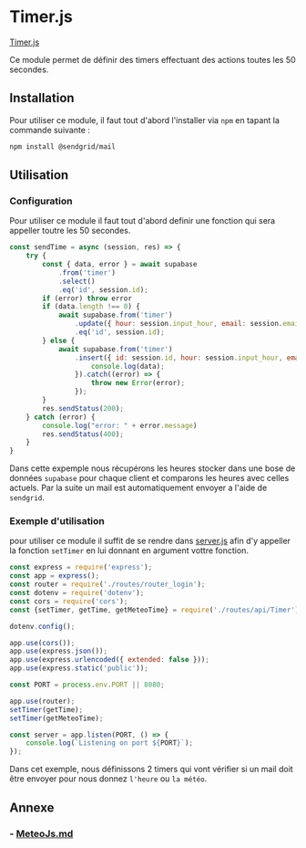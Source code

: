 # Timer.js
[Timer.js](../../../routes/api/Timer.js)

Ce module permet de définir des timers effectuant des actions toutes les 50 secondes.

## Installation
Pour utiliser ce module, il faut tout d'abord l'installer via `npm` en tapant la commande suivante :
```bash
npm install @sendgrid/mail
```

## Utilisation
### Configuration
Pour utiliser ce module il faut tout d'abord definir une fonction qui sera appeller toutre les 50 secondes.
```js
const sendTime = async (session, res) => {
    try {
        const { data, error } = await supabase
            .from('timer')
            .select()
            .eq('id', session.id);
        if (error) throw error
        if (data.length !== 0) {
            await supabase.from('timer')
                .update({ hour: session.input_hour, email: session.email })
                .eq('id', session.id);
        } else {
            await supabase.from('timer')
                .insert({ id: session.id, hour: session.input_hour, email: session.email }).then((data) => {
                    console.log(data);
                }).catch((error) => {
                    throw new Error(error);
                });
        }
        res.sendStatus(200);
    } catch (error) {
        console.log("error: " + error.message)
        res.sendStatus(400);
    }
}
```
Dans cette expemple nous récupérons les heures stocker dans une bose de données `supabase` pour chaque client et comparons les heures avec celles actuels. Par la suite un mail est automatiquement envoyer a l'aide de `sendgrid`.

### Exemple d'utilisation
pour utiliser ce module il suffit de se rendre dans [server.js](../../../server.js) afin d'y appeller la fonction `setTimer` en lui donnant en argument vottre fonction.
```js
const express = require('express');
const app = express();
const router = require('./routes/router_login');
const dotenv = require('dotenv');
const cors = require('cors');
const {setTimer, getTime, getMeteoTime} = require('./routes/api/Timer');

dotenv.config();

app.use(cors());
app.use(express.json());
app.use(express.urlencoded({ extended: false }));
app.use(express.static('public'));

const PORT = process.env.PORT || 8080;

app.use(router);
setTimer(getTime);
setTimer(getMeteoTime);

const server = app.listen(PORT, () => {
    console.log(`Listening on port ${PORT}`);
});
```
Dans cet exemple, nous définissons 2 timers qui vont vérifier si un mail doit être envoyer pour nous donnez `l'heure` ou `la météo`.

## Annexe
### - [MeteoJs.md](MeteoJs.md)